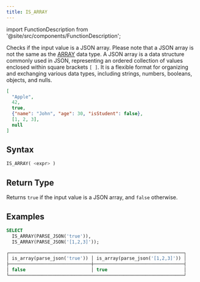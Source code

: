 ```yaml
---
title: IS_ARRAY
---
```

import FunctionDescription from '@site/src/components/FunctionDescription';

<FunctionDescription description="Introduced or updated: v1.2.368"/>

Checks if the input value is a JSON array. Please note that a JSON array is not the same as the [ARRAY](../../../00-sql-reference/10-data-types/array.md) data type. A JSON array is a data structure commonly used in JSON, representing an ordered collection of values enclosed within square brackets `[ ]`. It is a flexible format for organizing and exchanging various data types, including strings, numbers, booleans, objects, and nulls. 

```json title='JSON Array Example:'
[
  "Apple",
  42,
  true,
  {"name": "John", "age": 30, "isStudent": false},
  [1, 2, 3],
  null
]
```

## Syntax

```sql
IS_ARRAY( <expr> )
```

## Return Type

Returns `true` if the input value is a JSON array, and `false` otherwise.

## Examples

```sql
SELECT
  IS_ARRAY(PARSE_JSON('true')),
  IS_ARRAY(PARSE_JSON('[1,2,3]'));

┌────────────────────────────────────────────────────────────────┐
│ is_array(parse_json('true')) │ is_array(parse_json('[1,2,3]')) │
├──────────────────────────────┼─────────────────────────────────┤
│ false                        │ true                            │
└────────────────────────────────────────────────────────────────┘
```